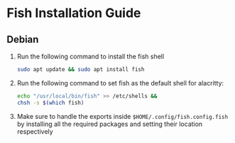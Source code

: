 # Fish Installation Guide

## Debian

1. Run the following command to install the fish shell

   ```bash
   sudo apt update && sudo apt install fish
   ```

2. Run the following command to set fish as the default shell for alacritty:

   ```bash
   echo "/usr/local/bin/fish" >> /etc/shells &&
   chsh -s $(which fish)
   ```

3. Make sure to handle the exports inside `$HOME/.config/fish.config.fish` by installing all the required packages and setting their location respectively
